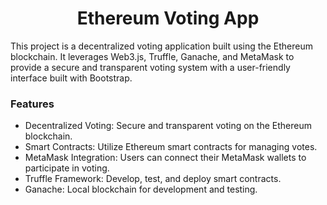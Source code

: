 <h1 align='center'> Ethereum Voting App </h1>
This project is a decentralized voting application built using the Ethereum blockchain. It leverages Web3.js, Truffle, Ganache, and MetaMask to provide a secure and transparent voting system with a user-friendly interface built with Bootstrap. 

<h3> Features </h3>

- Decentralized Voting: Secure and transparent voting on the Ethereum blockchain.
- Smart Contracts: Utilize Ethereum smart contracts for managing votes.
- MetaMask Integration: Users can connect their MetaMask wallets to participate in voting.
- Truffle Framework: Develop, test, and deploy smart contracts.
- Ganache: Local blockchain for development and testing.
